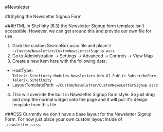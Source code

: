 #Newsletter

##Styling the Newsletter Signup Form

###HTML
In Sitefinity (6.3) the Newsletter Signup form template isn't accessible. However, we can get around this and provide our own file for use.

1. Grab the custom SearchBox.ascx file and place it `~/Custom/Newsletter/CustomNewsLetterSignup.ascx`
2. Go to Administration -> Settings -> Advanced -> Controls -> View Map
3. Create a new item here with the following data:
  - HostType: `Telerik.Sitefinity.Modules.Newsletters.Web.UI.Public.SubscribeForm, Telerik.Sitefinity`
  - LayoutTemplatePath: `~/Custom/Newsletter/CustomNewsLetterSignup.ascx`
4. This will override the built in Newsletter Signup form style. So just drag and drop the normal widget onto the page and it will pull it's design template from this file.

###CSS
Currently we don't have a base layout for the Newsletter Signup Form. For now just place your own custom layout inside of `_newsletter.scss`.